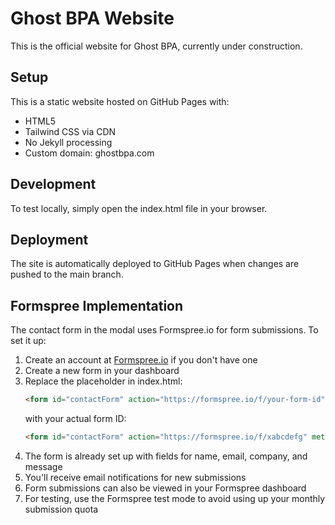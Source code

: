 # Ghost BPA Website

This is the official website for Ghost BPA, currently under construction.

## Setup

This is a static website hosted on GitHub Pages with:
- HTML5
- Tailwind CSS via CDN
- No Jekyll processing
- Custom domain: ghostbpa.com

## Development

To test locally, simply open the index.html file in your browser.

## Deployment

The site is automatically deployed to GitHub Pages when changes are pushed to the main branch. 

## Formspree Implementation

The contact form in the modal uses Formspree.io for form submissions. To set it up:

1. Create an account at [Formspree.io](https://formspree.io/) if you don't have one
2. Create a new form in your dashboard
3. Replace the placeholder in index.html:
   ```html
   <form id="contactForm" action="https://formspree.io/f/your-form-id" method="POST">
   ```
   with your actual form ID:
   ```html
   <form id="contactForm" action="https://formspree.io/f/xabcdefg" method="POST">
   ```
4. The form is already set up with fields for name, email, company, and message
5. You'll receive email notifications for new submissions
6. Form submissions can also be viewed in your Formspree dashboard
7. For testing, use the Formspree test mode to avoid using up your monthly submission quota 